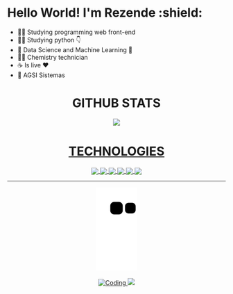 <!--Infos-->
<h1>Hello World! I'm Rezende	:shield:</h1>

- :man_student: Studying programming web front-end
- :man_technologist: Studying python :point_down:
- :black_heart: Data Science and Machine Learning :black_heart:
- :man_scientist: Chemistry technician
- ☕ Is live ❤️
- 🏢 AGSI Sistemas

<!--GitHuv Stats-->
<h1 align="center">GITHUB STATS</h1>
<div align="center">
  <a href="https://github.com/Gu-Rezende">
  <img height="180em" bg_color="#000000" src="https://github-readme-stats.vercel.app/api?username=gu-rezende&show_icons=true&theme=merko&include_all_commits=true&count_private=true"/>
 
<!--ÍCONES DAS LINGUAGENS-->
  <br>
  <h1 align="center">TECHNOLOGIES</h1>
  <div align="center">
    <img align="center" src="https://img.icons8.com/color/48/000000/html-5--v1.png"/>
    <img align="center" src="https://img.icons8.com/color/48/000000/css3.png"/>
    <img align="center" src="https://img.icons8.com/color/48/000000/javascript--v2.png"/>
    <img align="center" src="https://img.icons8.com/color/48/000000/python--v1.png"/>
    <img align="center" src="https://img.icons8.com/color/48/000000/mysql-logo.png"/>
    <img align="center" src="https://img.icons8.com/color/344/ubuntu--v1.png" height='46'/>
  </div>

<hr>
 
<!--Snake Gif-->
<div align="center">
  <img align="center" src="https://github.com/rafaballerini/rafaballerini/blob/output/github-contribution-grid-snake.svg">
</div>

<br>
  
<!--Images-->
<div align="center">
  <img alt="Coding" height="250px" src="https://i.ytimg.com/vi/f02mOEt11OQ/maxresdefault.jpg">
  <img height="250px" src="https://c.tenor.com/41I-iMyClCgAAAAd/programmer-programming.gif">
</div>
